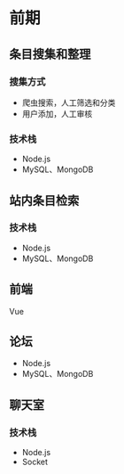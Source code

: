 # 前期


## 条目搜集和整理
### 搜集方式
* 爬虫搜索，人工筛选和分类
* 用户添加，人工审核

### 技术栈
* Node.js
* MySQL、MongoDB


## 站内条目检索
### 技术栈
* Node.js
* MySQL、MongoDB


## 前端
Vue


## 论坛
* Node.js
* MySQL、MongoDB


## 聊天室
### 技术栈
* Node.js
* Socket
